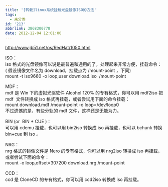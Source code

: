 ```yaml
---
title: '[转载]linux系统挂载光盘镜像ISO的方法'
tags:
  - 未分类
id: '213'
abbrlink: 3868300778
date: 2012-12-04 12:01:00
---
```


  
http://www.jb51.net/os/RedHat/1050.html  
  
ISO：  
iso 格式的光盘镜像可以说是最普遍和通用的了，处理起来非常方便，挂载命令：  
( 假设镜像文件名为 download，挂载点为 /mount-point ，下同)  
mount -t iso9660 -o loop,user download.iso  /mount-point  
  
MDF：  
mdf 是 Win 下的虚拟光驱软件 Alcohol 120% 的专有格式，你可以用 mdf2iso 把 mdf  文件转换成 iso 格式再挂载，或者尝试用下面的命令挂载：  
mount download.mdf /mount-point -o loop=/dev/loop0  
不过遗憾的是，有些分轨的 mdf 文件，这样还是无能为力。  
  
BIN (or  BIN + CUE )：  
可以用 cdemu 挂载，也可以用 bin2iso 转换成 iso 再挂载，也可以 bchunk 转换 bin+cue 到 iso 。  
  
NRG：  
nrg 格式的镜像文件是 Nero 的专有格式，你可以用 nrg2iso 转换成 iso 再挂载，或者尝试下面的命令：  
mount -o loop,offset=307200 download.nrg /mount-point  
  
CCD：  
ccd 是 CloneCD 的专有格式，你可以用 ccd2iso 转换成 iso 再挂载。